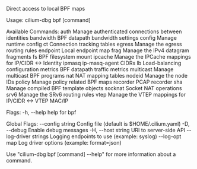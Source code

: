 Direct access to local BPF maps

Usage:
  cilium-dbg bpf [command]

Available Commands:
  auth        Manage authenticated connections between identities
  bandwidth   BPF datapath bandwidth settings
  config      Manage runtime config
  ct          Connection tracking tables
  egress      Manage the egress routing rules
  endpoint    Local endpoint map
  frag        Manage the IPv4 datagram fragments
  fs          BPF filesystem mount
  ipcache     Manage the IPCache mappings for IP/CIDR <-> Identity
  ipmasq      ip-masq-agent CIDRs
  lb          Load-balancing configuration
  metrics     BPF datapath traffic metrics
  multicast   Manage multicast BPF programs
  nat         NAT mapping tables
  nodeid      Manage the node IDs
  policy      Manage policy related BPF maps
  recorder    PCAP recorder
  sha         Manage compiled BPF template objects
  socknat     Socket NAT operations
  srv6        Manage the SRv6 routing rules
  vtep        Manage the VTEP mappings for IP/CIDR <-> VTEP MAC/IP

Flags:
  -h, --help   help for bpf

Global Flags:
      --config string        Config file (default is $HOME/.cilium.yaml)
  -D, --debug                Enable debug messages
  -H, --host string          URI to server-side API
      --log-driver strings   Logging endpoints to use (example: syslog)
      --log-opt map          Log driver options (example: format=json)

Use "cilium-dbg bpf [command] --help" for more information about a command.
